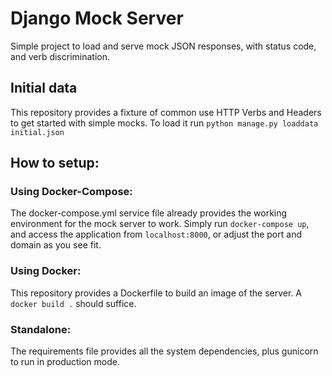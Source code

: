 # Django Mock Server

Simple project to load and serve mock JSON responses, with status code, and verb discrimination.

## Initial data

This repository provides a fixture of common use HTTP Verbs and Headers to get started with simple mocks.
To load it run `python manage.py loaddata initial.json`

## How to setup:

### Using Docker-Compose:

The docker-compose.yml service file already provides the working environment for the mock server to work. Simply run `docker-compose up`, and access the application from `localhost:8000`, or adjust the port and domain as you see fit.

### Using Docker:

This repository provides a Dockerfile to build an image of the server. A `docker build .` should suffice.

### Standalone:

The requirements file provides all the system dependencies, plus gunicorn to run in production mode.
